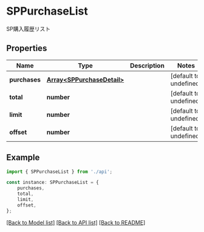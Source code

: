 # SPPurchaseList

SP購入履歴リスト

## Properties

Name | Type | Description | Notes
------------ | ------------- | ------------- | -------------
**purchases** | [**Array&lt;SPPurchaseDetail&gt;**](SPPurchaseDetail.md) |  | [default to undefined]
**total** | **number** |  | [default to undefined]
**limit** | **number** |  | [default to undefined]
**offset** | **number** |  | [default to undefined]

## Example

```typescript
import { SPPurchaseList } from './api';

const instance: SPPurchaseList = {
    purchases,
    total,
    limit,
    offset,
};
```

[[Back to Model list]](../README.md#documentation-for-models) [[Back to API list]](../README.md#documentation-for-api-endpoints) [[Back to README]](../README.md)
